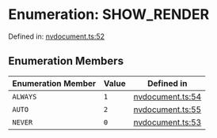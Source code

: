 # Enumeration: SHOW_RENDER

Defined in: [nvdocument.ts:52](https://github.com/niivue/niivue/blob/main/packages/niivue/src/nvdocument.ts#L52)

## Enumeration Members

| Enumeration Member           | Value | Defined in                                                                                           |
| ---------------------------- | ----- | ---------------------------------------------------------------------------------------------------- |
| <a id="always"></a> `ALWAYS` | `1`   | [nvdocument.ts:54](https://github.com/niivue/niivue/blob/main/packages/niivue/src/nvdocument.ts#L54) |
| <a id="auto"></a> `AUTO`     | `2`   | [nvdocument.ts:55](https://github.com/niivue/niivue/blob/main/packages/niivue/src/nvdocument.ts#L55) |
| <a id="never"></a> `NEVER`   | `0`   | [nvdocument.ts:53](https://github.com/niivue/niivue/blob/main/packages/niivue/src/nvdocument.ts#L53) |
